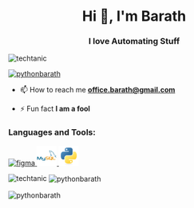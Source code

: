 <h1 align="center">Hi 👋, I'm Barath</h1>
<h3 align="center">I love Automating Stuff</h3>

<p align="left"> <img src="https://komarev.com/ghpvc/?username=techtanic&label=Profile%20views&color=e100ff&style=flat-square" alt="techtanic" /> </p>

<p align="left"> <a href="https://github.com/ryo-ma/github-profile-trophy"><img src="https://github-profile-trophy.vercel.app/?username=pythonbarath" alt="pythonbarath" /></a> </p>

- 📫 How to reach me **office.barath@gmail.com**

- ⚡ Fun fact **I am a fool**

<!-- <h3 align="left">Connect with me:</h3>
<p align="left">
<a href="https://www.hackerrank.com/techtanic" target="blank"><img align="center" src="https://raw.githubusercontent.com/rahuldkjain/github-profile-readme-generator/master/src/images/icons/Social/hackerrank.svg" alt="techtanic" height="30" width="40" /></a>
<a href="https://discord.gg/wFsfhJh4Rh" target="blank"><img align="center" src="https://raw.githubusercontent.com/rahuldkjain/github-profile-readme-generator/master/src/images/icons/Social/discord.svg" alt="wFsfhJh4Rh" height="30" width="40" /></a>
</p> -->

<h3 align="left">Languages and Tools:</h3>
<p align="left"> <a href="https://www.figma.com/" target="_blank"> <img src="https://www.vectorlogo.zone/logos/figma/figma-icon.svg" alt="figma" width="40" height="40"/> </a> <a href="https://www.mysql.com/" target="_blank"> <img src="https://raw.githubusercontent.com/devicons/devicon/master/icons/mysql/mysql-original-wordmark.svg" alt="mysql" width="40" height="40"/> </a> <a href="https://www.python.org" target="_blank"> <img src="https://raw.githubusercontent.com/devicons/devicon/master/icons/python/python-original.svg" alt="python" width="40" height="40"/> </a> </p>

<p><img align="left" src="https://github-readme-stats.vercel.app/api/top-langs?username=pythonbarath&show_icons=true&theme=dark&hide_border=true&locale=en&layout=compact" alt="techtanic" /></p>

<p>&nbsp;<img align="center" src="https://github-readme-stats.vercel.app/api?username=pythonbarath&show_icons=true&theme=dark&hide_border=true&locale=en" alt="pythonbarath" /></p>

<p><img align="center" src="https://github-readme-streak-stats.herokuapp.com/?user=pythonbarath&theme=dark" alt="pythonbarath" /></p>
